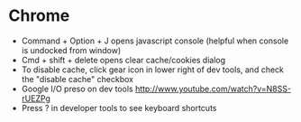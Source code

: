 Chrome
======

* Command + Option + J opens javascript console (helpful when console is undocked from window)
* Cmd + shift + delete opens clear cache/cookies dialog
* To disable cache, click gear icon in lower right of dev tools, and check the "disable cache" checkbox
* Google I/O preso on dev tools http://www.youtube.com/watch?v=N8SS-rUEZPg
* Press ? in developer tools to see keyboard shortcuts